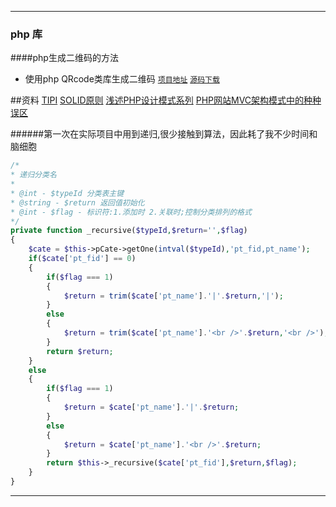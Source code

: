 ***
### php 库
####php生成二维码的方法

* 使用php QRcode类库生成二维码 [`项目地址`](http://phpqrcode.sourceforge.net/)  [`源码下载`](http://sourceforge.net/projects/phpqrcode/)

##资料
[TIPI](http://www.php-internals.com/book/)
[SOLID原则](http://www.cnblogs.com/shanyou/archive/2009/09/21/1570716.html)
[浅述PHP设计模式系列](http://bardo.iteye.com/blog/891656)
[PHP网站MVC架构模式中的种种误区](http://bardo.iteye.com/blog/968423)

######第一次在实际项目中用到递归,很少接触到算法，因此耗了我不少时间和脑细胞

```php
/*
* 递归分类名
*
* @int - $typeId 分类表主键
* @string - $return 返回值初始化
* @int - $flag - 标识符:1.添加时 2.关联时;控制分类排列的格式
*/
private function _recursive($typeId,$return='',$flag)
{
    $cate = $this->pCate->getOne(intval($typeId),'pt_fid,pt_name');
    if($cate['pt_fid'] == 0)
    {
        if($flag === 1)
        {
            $return = trim($cate['pt_name'].'|'.$return,'|');
        }
        else
        {
            $return = trim($cate['pt_name'].'<br />'.$return,'<br />');
        }
        return $return;
    }
    else
    {
        if($flag === 1)
        {
            $return = $cate['pt_name'].'|'.$return;
        }
        else
        {
            $return = $cate['pt_name'].'<br />'.$return;
        }
        return $this->_recursive($cate['pt_fid'],$return,$flag);
    }
}
```

***
